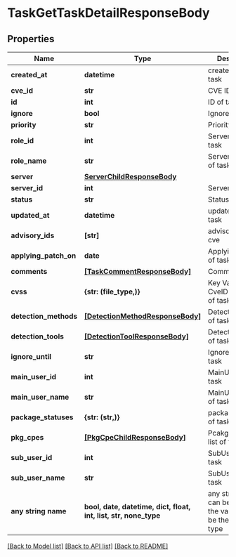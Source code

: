 # TaskGetTaskDetailResponseBody


## Properties
Name | Type | Description | Notes
------------ | ------------- | ------------- | -------------
**created_at** | **datetime** | created time of task | 
**cve_id** | **str** | CVE ID of task | 
**id** | **int** | ID of task | 
**ignore** | **bool** | Ignore of task | 
**priority** | **str** | Priority of task | 
**role_id** | **int** | ServerRoleID of task | 
**role_name** | **str** | ServerRoleName of task | 
**server** | [**ServerChildResponseBody**](ServerChildResponseBody.md) |  | 
**server_id** | **int** | ServerID of task | 
**status** | **str** | Status of task | 
**updated_at** | **datetime** | updated time of task | 
**advisory_ids** | **[str]** | advisoryIDs of cve | [optional] 
**applying_patch_on** | **date** | ApplyingPatchOn of task | [optional] 
**comments** | [**[TaskCommentResponseBody]**](TaskCommentResponseBody.md) | Comment of task | [optional] 
**cvss** | **{str: (file_type,)}** | Key Value of CveID and Cvss of task | [optional] 
**detection_methods** | [**[DetectionMethodResponseBody]**](DetectionMethodResponseBody.md) | DetectionMethod of task | [optional] 
**detection_tools** | [**[DetectionToolResponseBody]**](DetectionToolResponseBody.md) | DetectionTools of task | [optional] 
**ignore_until** | **str** | Ignore until of task | [optional] 
**main_user_id** | **int** | MainUserID of task | [optional] 
**main_user_name** | **str** | MainUserName of task | [optional] 
**package_statuses** | **{str: (str,)}** | packageStatus of task | [optional] 
**pkg_cpes** | [**[PkgCpeChildResponseBody]**](PkgCpeChildResponseBody.md) | Pcakge And Cpe list of task | [optional] 
**sub_user_id** | **int** | SubUserID of task | [optional] 
**sub_user_name** | **str** | SubUserName of task | [optional] 
**any string name** | **bool, date, datetime, dict, float, int, list, str, none_type** | any string name can be used but the value must be the correct type | [optional]

[[Back to Model list]](../README.md#documentation-for-models) [[Back to API list]](../README.md#documentation-for-api-endpoints) [[Back to README]](../README.md)


